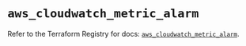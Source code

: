 # `aws_cloudwatch_metric_alarm`

Refer to the Terraform Registry for docs: [`aws_cloudwatch_metric_alarm`](https://registry.terraform.io/providers/hashicorp/aws/6.5.0/docs/resources/cloudwatch_metric_alarm).

